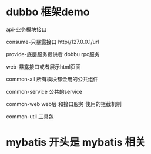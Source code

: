 # dubbo 框架demo

api-业务模块接口

consume-只暴露接口 http//127.0.0.1/url

provide-底层服务提供者  dobbu rpc服务

web-暴露接口或者展示html页面

common-all  所有模块都会用的公共组件

common-service 公共的service

common-web   web层  和接口服务  使用的拦截机制

common-util    工具包


# mybatis 开头是 mybatis 相关